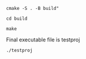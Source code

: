 ```
cmake -S . -B build"
```

```
cd build
```
```
make
```
Final executable file is testproj
```
./testproj
```
